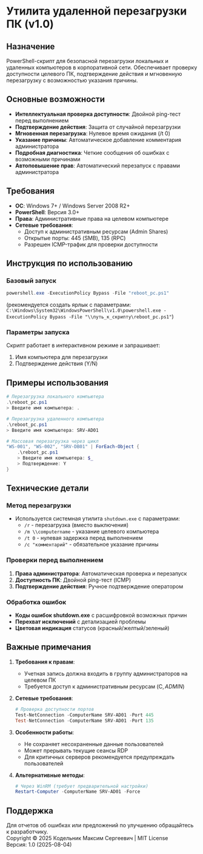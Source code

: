 # Утилита удаленной перезагрузки ПК (v1.0)

## Назначение
PowerShell-скрипт для безопасной перезагрузки локальных и удаленных компьютеров в корпоративной сети. Обеспечивает проверку доступности целевого ПК, подтверждение действия и мгновенную перезагрузку с возможностью указания причины.

## Основные возможности
- **Интеллектуальная проверка доступности**: Двойной ping-тест перед выполнением
- **Подтверждение действия**: Защита от случайной перезагрузки
- **Мгновенная перезагрузка**: Нулевое время ожидания (/t 0)
- **Указание причины**: Автоматическое добавление комментария администратора
- **Подробная диагностика**: Четкие сообщения об ошибках с возможными причинами
- **Автоповышение прав**: Автоматический перезапуск с правами администратора

## Требования
- **ОС**: Windows 7+ / Windows Server 2008 R2+
- **PowerShell**: Версия 3.0+
- **Права**: Административные права на целевом компьютере
- **Сетевые требования**:
  - Доступ к административным ресурсам (Admin Shares)
  - Открытые порты: 445 (SMB), 135 (RPC)
  - Разрешен ICMP-трафик для проверки доступности

## Инструкция по использованию

### Базовый запуск
```powershell
powershell.exe -ExecutionPolicy Bypass -File "reboot_pc.ps1"
```
(рекомендуется создать ярлык с параметрами: `C:\Windows\System32\WindowsPowerShell\v1.0\powershell.exe -ExecutionPolicy Bypass -File "\\путь_к_скрипту\reboot_pc.ps1"`)

### Параметры запуска
Скрипт работает в интерактивном режиме и запрашивает:
1. Имя компьютера для перезагрузки
2. Подтверждение действия (Y/N)

## Примеры использования
```powershell
# Перезагрузка локального компьютера
.\reboot_pc.ps1
> Введите имя компьютера: .

# Перезагрузка удаленного компьютера
.\reboot_pc.ps1
> Введите имя компьютера: SRV-AD01

# Массовая перезагрузка через цикл
"WS-001", "WS-002", "SRV-DB01" | ForEach-Object {
    .\reboot_pc.ps1
    > Введите имя компьютера: $_
    > Подтверждение: Y
}
```

## Технические детали

### Метод перезагрузки
- Используется системная утилита `shutdown.exe` с параметрами:
  - `/r` - перезагрузка (вместо выключения)
  - `/m \\computername` - указание целевого компьютера
  - `/t 0` - нулевая задержка перед выполнением
  - `/c "комментарий"` - обязательное указание причины

### Проверки перед выполнением
1. **Права администратора**: Автоматическая проверка и перезапуск
2. **Доступность ПК**: Двойной ping-тест (ICMP)
3. **Подтверждение действия**: Ручное подтверждение оператором

### Обработка ошибок
- **Коды ошибок shutdown.exe** с расшифровкой возможных причин
- **Перехват исключений** с детализацией проблемы
- **Цветовая индикация** статусов (красный/желтый/зеленый)

## Важные примечания
1. **Требования к правам**:
   - Учетная запись должна входить в группу администраторов на целевом ПК
   - Требуется доступ к административным ресурсам (C$, ADMIN$)

2. **Сетевые требования**:
   ```powershell
   # Проверка доступности портов
   Test-NetConnection -ComputerName SRV-AD01 -Port 445
   Test-NetConnection -ComputerName SRV-AD01 -Port 135
   ```

3. **Особенности работы**:
   - Не сохраняет несохраненные данные пользователей
   - Может прерывать текущие сеансы RDP
   - Для критичных серверов рекомендуется предупреждать пользователей

4. **Альтернативные методы**:
   ```powershell
   # Через WinRM (требует предварительной настройки)
   Restart-Computer -ComputerName SRV-AD01 -Force
   ```

## Поддержка
Для отчетов об ошибках или предложений по улучшению обращайтесь к разработчику.  
Copyright © 2025 Кодельник Максим Сергеевич | MIT License  
Версия: 1.0 (2025-08-04)
